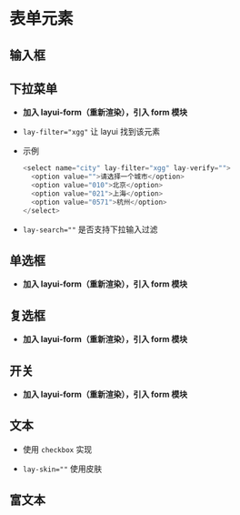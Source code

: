 # 表单元素

## 输入框

## 下拉菜单

  - **加入 layui-form（重新渲染），引入 form 模块**

  - `lay-filter="xgg"` 让 layui 找到该元素

  - 示例

    ```javascript
    <select name="city" lay-filter="xgg" lay-verify="">
      <option value="">请选择一个城市</option>
      <option value="010">北京</option>
      <option value="021">上海</option>
      <option value="0571">杭州</option>
    </select>
    ```

  - `lay-search=""` 是否支持下拉输入过滤

## 单选框

  - **加入 layui-form（重新渲染），引入 form 模块**

## 复选框

  - **加入 layui-form（重新渲染），引入 form 模块**

## 开关

  - **加入 layui-form（重新渲染），引入 form 模块**

## 文本

  - 使用 `checkbox` 实现

  - `lay-skin=""` 使用皮肤

## 富文本
